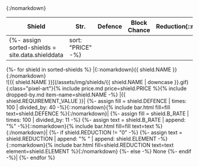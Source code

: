 |Shield|Str.|Defence|Block Chance|Reduction{::nomarkdown}<colgroup><col><col style="width: 32px;"><col style="width: 20%;"><col style="width: 20%;"><col style="width: 20%;"></colgroup>{:/nomarkdown}|
|-|-|-|-|-|
{%- assign sorted-shields = site.data.shielddata | sort: "PRICE" -%}
{%- for shield in sorted-shields %}
  |{::nomarkdown}<span id="{{ shield.NAME | downcase | replace: ' ', '-' }}" class="record-name">{{ shield.NAME }}</span>{:/nomarkdown}<br />![{{ shield.NAME }}](/assets/img/shields/{{ shield.NAME | downcase }}.gif){:class="pixel-art"}{% include price.md price=shield.PRICE %}{% include dropped-by.md item-name=shield.NAME -%}
  |{{ shield.REQUIREMENT_VALUE }}|
  {%- assign fill = shield.DEFENCE | times: 100 | divided_by: 40 -%}{::nomarkdown}{% include bar.html fill=fill text=shield.DEFENCE %}{:/nomarkdown}|
  {%- assign fill = shield.B_RATE | times: 100 | divided_by: 11 -%}
  {%- assign text = shield.B_RATE | append: "%" -%}{::nomarkdown}{% include bar.html fill=fill text=text %}{:/nomarkdown}|
  {%- if shield.REDUCTION != "0" -%}
    {%- assign text = shield.REDUCTION | append: "% " | append: shield.ELEMENT -%}{::nomarkdown}{% include bar.html fill=shield.REDUCTION text=text element=shield.ELEMENT %}{:/nomarkdown}
  {%- else -%}
    <span class="quiet-text">None</span>
  {%- endif -%}|
{%- endfor %}
